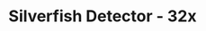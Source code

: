 ---
title: Silverfish Detector - 32x
permalink: /article/compliance32xAddons/Silverfish%20Detector
comments: true
comments-id: SilverfishDetector
header-img: article/compliance32xAddons/Silverfish Detector.jpg

long_text: Are you scared of Silverfish? Well this addon is for you! It will prevent you from mining infested stones! <br> <strong>This pack will works with any resolution!</strong>

authors:
  - Juknum:
    - https://twitter.com/Juknum_

download: 
  - CurseForge:
    - https://www.curseforge.com/minecraft/texture-packs/silverfish-detector/files
---